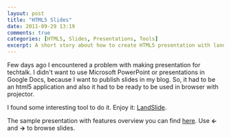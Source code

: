 ```yaml
---
layout: post
title: "HTML5 Slides"
date: 2011-09-29 13:19
comments: true
categories: [HTML5, Slides, Presentations, Tools]
excerpt: A short story about how to create HTML5 presentation with landslide framework.
---
```


Few days ago I encountered a problem with making presentation for techtalk. I didn't want to use Microsoft PowerPoint
or presentations in Google Docs, because I want to publish slides in my blog. So, it had to be an html5
application and also it had to be ready to be used in browser with projector.

I found some interesting tool to do it. Enjoy it: [LandSlide](https://github.com/n1k0/landslide).

The sample presentation with features overview you can find [here](http://adamzap.com/random/landslide.html#slide1).
Use **&larr;** and **&rarr;** to browse slides.
